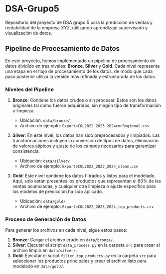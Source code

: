 # DSA-Grupo5
Repositorio del proyecto de DSA grupo 5 para la predicción de ventas y rentabilidad de la empresa XYZ, utilizando aprendizaje supervisado y visualización de datos.

## Pipeline de Procesamiento de Datos

En este proyecto, hemos implementado un pipeline de procesamiento de datos dividido en tres niveles: **Bronze**, **Silver** y **Gold**. Cada nivel representa una etapa en el flujo de procesamiento de los datos, de modo que cada paso posterior utiliza la versión más refinada y estructurada de los datos.

### Niveles del Pipeline

1. **Bronze**: Contiene los datos crudos o sin procesar. Estos son los datos originales tal como fueron adquiridos, sin ningún tipo de transformación o limpieza.
   - Ubicación: `data/bronze/`
   - Archivo de ejemplo: `ExporteCOL2022_2023_2024conRegional.csv`

2. **Silver**: En este nivel, los datos han sido preprocesados y limpiados. Las transformaciones incluyen la conversión de tipos de datos, eliminación de valores atípicos y ajuste de los campos necesarios para garantizar consistencia.
   - Ubicación: `data/silver/`
   - Archivo de ejemplo: `ExporteCOL2022_2023_2024_clean.csv`

3. **Gold**: Este nivel contiene los datos filtrados y listos para el modelado. Aquí, solo están presentes los productos que representan el 80% de las ventas acumuladas, y cualquier otra limpieza o ajuste específico para los modelos de predicción ha sido aplicado.
   - Ubicación: `data/gold/`
   - Archivo de ejemplo: `ExporteCOL2022_2023_2024_top_products.csv`

### Proceso de Generación de Datos

Para generar los archivos en cada nivel, sigue estos pasos:

1. **Bronze**: Cargar el archivo crudo en `data/bronze/`.
2. **Silver**: Ejecutar el script `data_process.py` en la carpeta `src` para crear el archivo limpio en `data/silver/`.
3. **Gold**: Ejecutar el script `filter_top_products.py` en la carpeta `src` para seleccionar los productos principales y crear el archivo listo para modelado en `data/gold/`.

